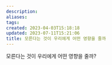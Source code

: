 ```yaml
---
description:
aliases: 
tags: 
created: 2023-04-03T15:18:18
updated: 2023-07-11T15:21:06
title: 모른다는 것이 우리에게 어떤 영향을 줄까
---
```

모른다는 것이 우리에게 어떤 영향을 줄까?